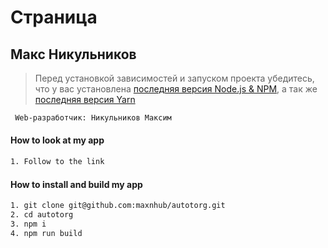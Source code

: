 
# Страница 

##  Макс Никульников

> Перед установкой зависимостей и запуском проекта убедитесь, что у вас установлена [последняя версия Node.js & NPM](https://nodejs.org/en/download/current/), а так же 
[последняя версия Yarn](https://yarnpkg.com/ru/docs/install)


```sh
 Web-разработчик: Никульников Максим

```

#### How to look at my app

```sh
1. Follow to the link


```

#### How to install and build my app

```sh
1. git clone git@github.com:maxnhub/autotorg.git
2. cd autotorg
3. npm i
4. npm run build
```